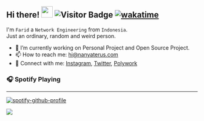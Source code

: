 ## Hi there! <img width="30px" src="https://emojis.slackmojis.com/emojis/images/1536351075/4594/blob-wave.gif"> ![Visitor Badge] [![wakatime]](https://wakatime.com/@5419b4c2-b088-4f88-bea6-1acf232a8a0e)


I'm `Farid` a `Network Engineering` from `Indonesia`. <br>
Just an ordinary, random and weird person.

- 🔭 I’m currently working on Personal Project and Open Source Project.
- 📫 How to reach me: [hi@nanyaterus.com]
- 🔗  Connect with me: [Instagram], [Twitter], [Polywork]

### 🎧 Spotify Playing
---
[![spotify-github-profile]](https://spotify-github-profile.vercel.app/api/view?uid=twhldi22qw4olbchk87zwy42b&redirect=true)

<!-- ![Snake animation] -->
<!-- <img style="bottom: 800px;" src="https://imgur.com/rilHVxA.png"/> -->

![](https://hit.yhype.me/github/profile?user_id=29797712)

<!-- +++++++++++++++++++++++++++++++ -->
<!-- Env -->

[wave]: https://i.imgur.com/mbOk4Sm.gif
[metrics-achievements]: https://raw.githubusercontent.com/faridhnzz/faridhnzz/master/github-metrics.svg
[snake animation]: https://raw.githubusercontent.com/faridhnzz/faridhnzz/output/github-contribution-grid-snake.svg
[spotify-github-profile]: https://spotify-github-profile.vercel.app/api/view?uid=twhldi22qw4olbchk87zwy42b&cover_image=true&theme=novatorem
[Visitor Badge]: https://gh-hits.fayln.com/faridhnzz
[Hits]: https://hits-app.vercel.app/hits?url=https%3A%2F%2Fgithub.com%2Ffaridhnzz
[wakatime]: https://wakatime.com/badge/user/5419b4c2-b088-4f88-bea6-1acf232a8a0e.svg

<!-- Sosmed -->
[Instagram]: https://www.instagram.com/faridhnzz
[Twitter]: https://twitter.com/faridhnzz
[hi@nanyaterus.com]: mailto:hi@nanyaterus.com
[Polywork]: https://poly.me/faridnizam

<!-- +++++++++++++++++++++++++++++++ -->
